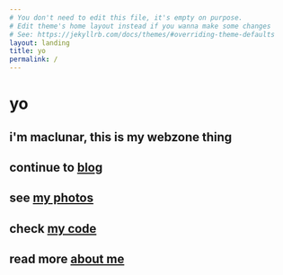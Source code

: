 ```yaml
---
# You don't need to edit this file, it's empty on purpose.
# Edit theme's home layout instead if you wanna make some changes
# See: https://jekyllrb.com/docs/themes/#overriding-theme-defaults
layout: landing
title: yo
permalink: /
---
```

# yo
## i'm maclunar, this is my webzone thing
## continue to [blog](/blog)
## see [my photos](http://maclunar.tumblr.com/search/photography)
## check [my code](https://github.com/maclunar)
## read more [about me](/about)


